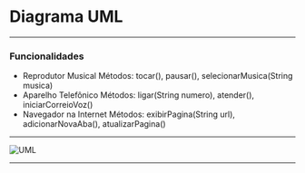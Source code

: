 # Diagrama UML

---------------------

### Funcionalidades
- Reprodutor Musical
 Métodos: tocar(), pausar(), selecionarMusica(String musica)
- Aparelho Telefônico
 Métodos: ligar(String numero), atender(), iniciarCorreioVoz()
- Navegador na Internet
 Métodos: exibirPagina(String url), adicionarNovaAba(), atualizarPagina()

---------------------

![UML](https://github.com/jermesonf/dio-trilha-java-basico/assets/45910656/fa84f1c8-7da9-4e84-bb8d-7751446b8296)

---------------------
